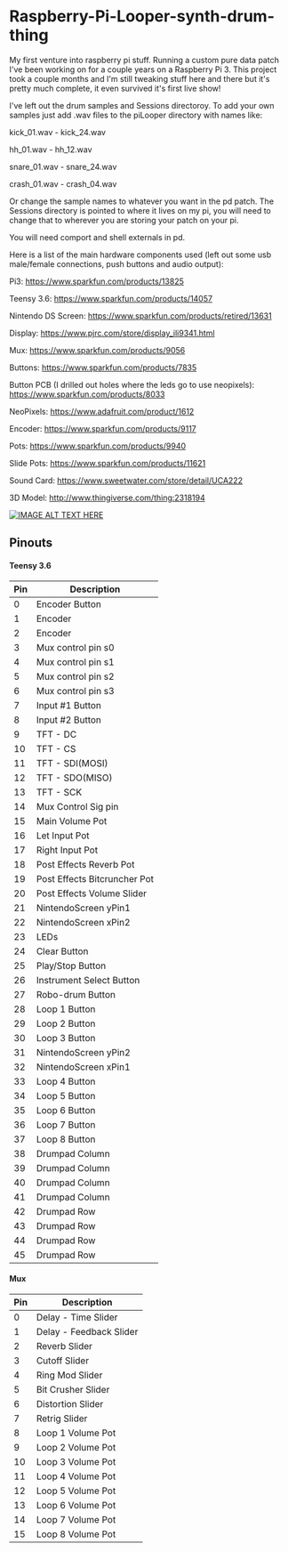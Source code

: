 # Raspberry-Pi-Looper-synth-drum-thing
My first venture into raspberry pi stuff. Running a custom pure data patch I've been working on for a couple years on a Raspberry Pi 3. This project took a couple months and I'm still tweaking stuff here and there but it's pretty much complete, it even survived it's first live show!

I've left out the drum samples and Sessions directoroy. To add your own samples just add .wav files to the piLooper directory with names like:

kick_01.wav - kick_24.wav

hh_01.wav - hh_12.wav

snare_01.wav - snare_24.wav

crash_01.wav - crash_04.wav

Or change the sample names to whatever you want in the pd patch. 
The Sessions directory is pointed to where it lives on my pi, you will need to change that to wherever you are storing your patch on your pi.

You will need comport and shell externals in pd.

Here is a list of the main hardware components used (left out some usb male/female connections, push buttons and audio output):

Pi3: https://www.sparkfun.com/products/13825

Teensy 3.6: https://www.sparkfun.com/products/14057

Nintendo DS Screen: https://www.sparkfun.com/products/retired/13631

Display: https://www.pjrc.com/store/display_ili9341.html

Mux: https://www.sparkfun.com/products/9056

Buttons: https://www.sparkfun.com/products/7835

Button PCB (I drilled out holes where the leds go to use neopixels): https://www.sparkfun.com/products/8033

NeoPixels: https://www.adafruit.com/product/1612

Encoder: https://www.sparkfun.com/products/9117

Pots: https://www.sparkfun.com/products/9940

Slide Pots: https://www.sparkfun.com/products/11621

Sound Card: https://www.sweetwater.com/store/detail/UCA222

3D Model: http://www.thingiverse.com/thing:2318194




[![IMAGE ALT TEXT HERE](https://i.ytimg.com/vi/_nBK8sAl9nw/0.jpg)](http://www.youtube.com/watch?v=_nBK8sAl9nw)


## Pinouts

#### Teensy 3.6
Pin | Description 
--- | ---
0	|	Encoder Button
1	|	Encoder
2	|	Encoder
3	|	Mux control pin s0
4	|	Mux control pin s1
5	|	Mux control pin s2
6	|	Mux control pin s3
7	|	Input #1 Button
8	|	Input #2 Button
9	|	TFT - DC 
10|	TFT - CS 
11|	TFT - SDI(MOSI)
12|	TFT - SDO(MISO)
13|	TFT - SCK
14|	Mux Control Sig pin
15|	Main Volume Pot
16|	Let Input Pot
17|	Right Input Pot
18|	Post Effects Reverb Pot
19|	Post Effects Bitcruncher Pot
20|	Post Effects Volume Slider
21|	NintendoScreen yPin1
22|	NintendoScreen xPin2
23|	LEDs
24|	Clear Button
25|	Play/Stop Button
26|	Instrument Select Button
27|	Robo-drum Button 
28|	Loop 1 Button
29|	Loop 2 Button
30|	Loop 3 Button
31|	NintendoScreen yPin2
32|	NintendoScreen xPin1
33|	Loop 4 Button
34|	Loop 5 Button
35|	Loop 6 Button
36|	Loop 7 Button
37|	Loop 8 Button
38|	Drumpad Column 
39|	Drumpad Column
40|	Drumpad Column
41|	Drumpad Column
42|	Drumpad Row
43|	Drumpad Row
44|	Drumpad Row 
45|	Drumpad Row 

#### Mux
Pin | Description 
--- | ---
0|	Delay - Time Slider
1|	Delay - Feedback Slider
2|	Reverb Slider
3|	Cutoff Slider
4|	Ring Mod Slider
5|	Bit Crusher Slider
6|	Distortion Slider
7|	Retrig Slider
8|	Loop 1 Volume Pot
9|	Loop 2 Volume Pot
10|	Loop 3 Volume Pot
11|	Loop 4 Volume Pot
12|	Loop 5 Volume Pot
13|	Loop 6 Volume Pot
14|	Loop 7 Volume Pot
15|	Loop 8 Volume Pot


